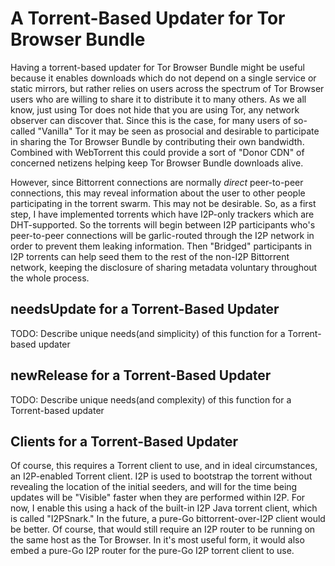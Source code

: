 A Torrent-Based Updater for Tor Browser Bundle
==============================================

Having a torrent-based updater for Tor Browser Bundle might be useful
because it enables downloads which do not depend on a single service
or static mirrors, but rather relies on users across the spectrum of
Tor Browser users who are willing to share it to distribute it to many
others. As we all know, just using Tor does not hide that you are using
Tor, any network observer can discover that. Since this is the case,
for many users of so-called "Vanilla" Tor it may be seen as prosocial
and desirable to participate in sharing the Tor Browser Bundle by
contributing their own bandwidth. Combined with WebTorrent this could
provide a sort of "Donor CDN" of concerned netizens helping keep Tor
Browser Bundle downloads alive.

However, since Bittorrent connections are normally *direct* peer-to-peer
connections, this may reveal information about the user to other people
participating in the torrent swarm. This may not be desirable. So, as a
first step, I have implemented torrents which have I2P-only trackers which
are DHT-supported. So the torrents will begin between I2P participants
who's peer-to-peer connections will be garlic-routed through the I2P
network in order to prevent them leaking information. Then "Bridged"
participants in I2P torrents can help seed them to the rest of the non-I2P
Bittorrent network, keeping the disclosure of sharing metadata voluntary
throughout the whole process.

needsUpdate for a Torrent-Based Updater
---------------------------------------

TODO: Describe unique needs(and simplicity) of this function for a
Torrent-based updater

newRelease for a Torrent-Based Updater
--------------------------------------

TODO: Describe unique needs(and complexity) of this function for a
Torrent-based updater

Clients for a Torrent-Based Updater
-----------------------------------

Of course, this requires a Torrent client to use, and in ideal circumstances,
an I2P-enabled Torrent client. I2P is used to bootstrap the torrent without
revealing the location of the initial seeders, and will for the time being
updates will be "Visible" faster when they are performed within I2P. For now,
I enable this using a hack of the built-in I2P Java torrent client, which is
called "I2PSnark." In the future, a pure-Go bittorrent-over-I2P client would
be better. Of course, that would still require an I2P router to be running on
the same host as the Tor Browser. In it's most useful form, it would also embed
a pure-Go I2P router for the pure-Go I2P torrent client to use.
